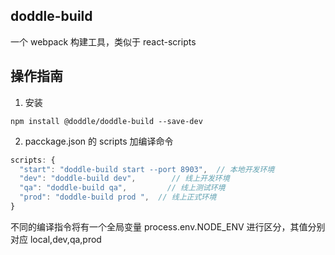 ## doddle-build

一个 webpack 构建工具，类似于 react-scripts

## 操作指南

1. 安装

```shell
npm install @doddle/doddle-build --save-dev
```

2. pacckage.json 的 scripts 加编译命令

```javascript
scripts: {
  "start": "doddle-build start --port 8903",  // 本地开发环境
  "dev": "doddle-build dev",        // 线上开发环境
  "qa": "doddle-build qa",         // 线上测试环境
  "prod": "doddle-build prod ",  // 线上正式环境
}
```

不同的编译指令将有一个全局变量 process.env.NODE_ENV 进行区分，其值分别对应 local,dev,qa,prod
